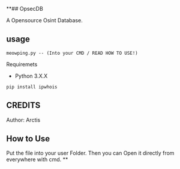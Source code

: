 **## OpsecDB

A Opensource Osint Database.

## usage
```
meowping.py -- (Into your CMD / READ HOW TO USE!)
```

Requiremets
- Python 3.X.X
```
pip install ipwhois
```

## CREDITS ##
Author: Arctis

## How to Use ##
Put the file into your user Folder.
Then you can Open it directly from everywhere with cmd.
**
